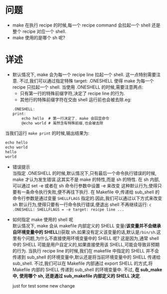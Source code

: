 # 问题
- make 在执行 recipe 的时候,每一个 recipe command 会拉起一个 shell 还是整个 recipe 对应一个 shell.
- make 使用的是哪个 sh 呢?
# 详述
  - 默认情况下, make 会为每一个 recipe line 拉起一个 shell. 这一点特别需要注意. 不过,我们可以通过指定特殊 target: .ONESHELL 使得 make 为每一个 recipe 只拉起一个 shell.
    当使用 .ONESHELL 的时候,需要注意两点:
    - 只有第一行的特殊前缀字符,决定了 recipe line 的行为.
    - 其他行的特殊前缀字符在交由 shell 运行前也会被去除.eg:
    ```c
    .ONESHELL:
    print:
        echo hello  # 第一行决定了, make 会回显命令
        @echo world # 虽然含有特殊前缀,也会被去除
    ```
   当我们运行 `make print` 的时候,输出结果为:
   ```c
   echo hello
   echo world
   hello
   world
   ```
   - 错误提示<br>
    当指定 .ONESHELL 的时候,默认情况下,只有最后一个命令执行错误的时候, make 才认为发生错误.这其实不是 make 的特性,而是 sh 的特性. 在 sh 内部,可以通过 set -e 或者在 sh 命令行参数中设置 -e 来改变
    这种默认行为,使得只要有一条命令执行失败,便不再往下执行. 在 Makefile 中,传递给 sub_shell 的命令行参数是通过变量 `SHELLFLAGS` 指定的.因此,我们可以通过以下方式来改变 sh 默认行为,使得只要有一行命令执行错误,便退出 shell 不再继续运行:
    ```c
    .ONESHELL:
    SHELLFLAGS = -e
    target:
        reicpe line
        ...
    ```
  - 如何指定 make 使用的 shell 呢<br>
    默认情况下, make 会从 makefile 内部定义的 SHELL 变量(**该变量并不会继承自环境变量中的 SHELL**))获取 sh.如果没有定义该变量的话,默认是`/bin/sh`.这里有个问题,为什么不直接使用环境变量中的 SHELL 呢?
    这是因为,通常 shell 中的 SHELL 可能是用户自定义的,如果直接使用该 SHELL,可能会导致非预期的行为.
    当执行 recipe line 的时候,我们在 makefile 中指定的 SHELL 并不会传递到 sub_shell 的环境变量中,默认还是将当前环境变量中的 SHELL 传递给 sub_shell. 不过,我们可以在 Makefile 内部通过 export SHELL 的方式,将 Makefile 内部的 SHELL 传递到 sub_shell 的环境变量中. 不过, **在 sub_make 中, 使用哪个 sh, 还是通过 sub_makefile 内部定义的 SHELL 决定**.

    just for test
    some new change
